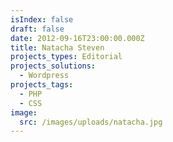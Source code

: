 ```yaml
---
isIndex: false
draft: false
date: 2012-09-16T23:00:00.000Z
title: Natacha Steven
projects_types: Editorial
projects_solutions:
  - Wordpress
projects_tags:
  - PHP
  - CSS
image:
  src: /images/uploads/natacha.jpg
---
```

